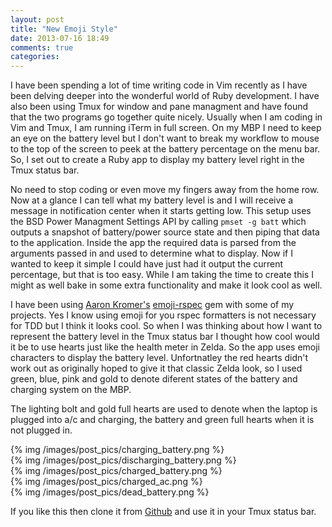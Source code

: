 ```yaml
---
layout: post
title: "New Emoji Style"
date: 2013-07-16 18:49
comments: true
categories: 
---
```


I have been spending a lot of time writing code in Vim recently as I have been delving deeper into the wonderful world of Ruby development. I have also been using Tmux for window and pane managment and have found that the two programs go together quite nicely. Usually when I am coding in Vim and Tmux, I am running iTerm in full screen. On my MBP I need to keep an eye on the battery level but I don't want to break my workflow to mouse to the top of the screen to peek at the battery percentage on the menu bar. So, I set out to create a Ruby app to display my battery level right in the Tmux status bar.<!-- more -->  

No need to stop coding or even move my fingers away from the home row. Now at a glance I can tell what my battery level is and I will receive a message in notification center when it starts getting low. This setup uses the BSD Power Managment Settings API by calling `pmset -g batt` which outputs a snapshot of battery/power source state and then piping that data to the application. Inside the app the required data is parsed from the arguments passed in and used to determine what to display. Now if I wanted to keep it simple I could have just had it output the current percentage, but that is too easy. While I am taking the time to create this I might as well bake in some extra functionality and make it look cool as well.  

I have been using [Aaron Kromer's](http://aaronkromer.com "Aaron Kromer's Blog") [emoji-rspec](https://github.com/cupakromer/emoji-rspec "emoji-rspec formatter") gem with some of my projects. Yes I know using emoji for you rspec formatters is not necessary for TDD but I think it looks cool. So when I was thinking about how I want to represent the battery level in the Tmux status bar I thought how cool would it be to use hearts just like the health meter in Zelda. So the app uses emoji characters to display the battery level. Unfortnatley the red hearts didn't work out as originally hoped to give it that classic Zelda look, so I used green, blue, pink and gold to denote diferent states of the battery and charging system on the MBP.  

The lighting bolt and gold full hearts are used to denote when the laptop is plugged into a/c and charging, the battery and green full hearts when it is not plugged in.  

{% img /images/post_pics/charging_battery.png %}   
{% img /images/post_pics/discharging_battery.png %}  
{% img /images/post_pics/charged_battery.png %}  
{% img /images/post_pics/charged_ac.png %}  
{% img /images/post_pics/dead_battery.png %}  

If you like this then clone it from [Github](https://github.com/myappleguy/tmux_battery_display) and use it in your Tmux status bar.
